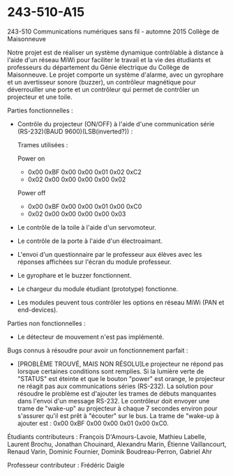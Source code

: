 # 243-510-A15
243-510 Communications numériques sans fil - automne 2015
Collège de Maisonneuve

Notre projet est de réaliser un système dynamique contrôlable à distance à l'aide d'un réseau MiWi pour faciliter le travail
et la vie des étudiants et professeurs du département du Génie électrique du Collège de Maisonneuve. Le projet comporte un
système d'alarme, avec un gyrophare et un avertisseur sonore (buzzer), un contrôleur magnétique pour déverrouiller une porte et un contrôleur qui
permet de contrôler un projecteur et une toile.



Parties fonctionnelles :


- Contrôle du projecteur (ON/OFF) à l'aide d'une communication série (RS-232)(BAUD 9600)(LSB(inverted?)) :

  Trames utilisées :
  
    Power on
    
    - 0x00 0xBF 0x00 0x00 0x01 0x02 0xC2
    - 0x02 0x00 0x00 0x00 0x00 0x02
    
    
    Power off
    
    - 0x00 0xBF 0x00 0x00 0x01 0x00 0xC0
    - 0x02 0x00 0x00 0x00 0x00 0x03

- Le contrôle de la toile à l'aide d'un servomoteur.
- Le contrôle de la porte à l'aide d'un électroaimant.
- L'envoi d'un questionnaire par le professeur aux élèves avec les réponses affichées sur l'écran du module professeur.
- Le gyrophare et le buzzer fonctionnent.
- Le chargeur du module étudiant (prototype) fonctionne.
- Les modules peuvent tous contrôler les options en réseau MiWi (PAN et end-devices).



Parties non fonctionnelles :

- Le détecteur de mouvement n'est pas implémenté.



Bugs connus à résoudre pour avoir un fonctionnement parfait :

- [PROBLÈME TROUVÉ, MAIS NON RÉSOLU]Le projecteur ne répond pas lorsque certaines conditions sont remplies. Si la lumière verte de "STATUS" est éteinte et que le bouton "power" est orange, le projecteur ne réagit pas aux communications séries (RS-232). La solution pour résoudre le problème est d'ajouter les trames de débuts manquantes dans l'envoi d'un message RS-232. Le contrôleur doit envoyer une trame de "wake-up" au projecteur à chaque 7 secondes environ pour s'assurer qu'il est prêt à "écouter" sur le bus. La trame de "wake-up à ajouter est : 0x00 0xBF 0x00 0x00 0x01 0x00 0xC0.


Étudiants contributeurs :
  François D'Amours-Lavoie, 
  Mathieu Labelle, 
  Laurent Brochu, 
  Jonathan Chouinard, 
  Alexandru Marin, 
  Étienne Vaillancourt, 
  Renaud Varin, 
  Dominic Fournier, 
  Dominik Boudreau-Perron, 
  Gabriel Ahr


Professeur contributeur : 
  Frédéric Daigle
